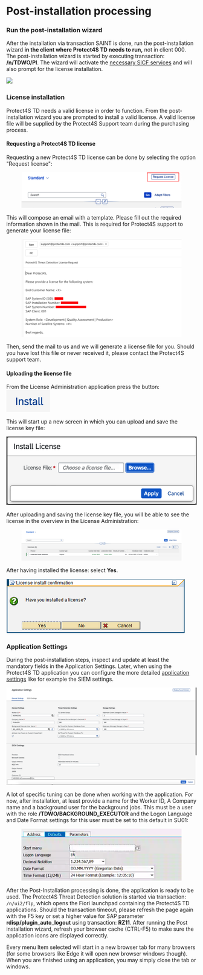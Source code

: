 # Post-installation processing

### Run the post-installation wizard <a href="#run-the-post-installation-wizard" id="run-the-post-installation-wizard"></a>

After the installation via transaction SAINT is done, run the post-installation wizard **in the client where Protect4S TD needs to run,** not in client 000. The post-installation wizard is started by executing transaction: **/n/TDWO/PI**. The wizard will activate the [necessary SICF services](../troubleshooting/sicf-services.md) and will also prompt for the license installation.

![](https://files.gitbook.com/v0/b/gitbook-legacy-files/o/assets%2F-M4DeA\_ch2aT\_DMIXtj1%2F-M4DeCFgK1Kor0XH90AI%2F-M4DeKsFHHQTfTDDaEVZ%2Fimage009.png?generation=1586162673680417\&alt=media)

### License installation <a href="#license-installation" id="license-installation"></a>

Protect4S TD needs a valid license in order to function. From the post-installation wizard you are prompted to install a valid license. A valid license file will be supplied by the Protect4S Support team during the purchasing process.

#### Requesting a Protect4S TD license <a href="#requesting-a-new-protect4s-license" id="requesting-a-new-protect4s-license"></a>

Requesting a new Protect4S TD license can be done by selecting the option "Request license":



<figure><img src="../../.gitbook/assets/image.png" alt=""><figcaption></figcaption></figure>

This will compose an email with a template. Please fill out the required information shown in the mail. This is required for Protect4S support to generate your license file:

<figure><img src="../../.gitbook/assets/image (1).png" alt=""><figcaption></figcaption></figure>

Then, send the mail to us and we will generate a license file for you. Should you have lost this file or never received it, please contact the Protect4S support team.

#### Uploading the license file

From the License Administration application press the button: <img src="../../.gitbook/assets/image (3).png" alt="" data-size="line">

This will start up a new screen in which you can upload and save the license key file:

<img src="../../.gitbook/assets/image (2).png" alt="" data-size="original">

After uploading and saving the license key file, you will be able to see the license in the overview in the License Administration:

<figure><img src="../../.gitbook/assets/image (1) (3).png" alt=""><figcaption></figcaption></figure>

After having installed the license: select **Yes**.

![](<../../.gitbook/assets/image (68) (1).png>)

### Application Settings

During the post-installation steps, inspect and update at least the mandatory fields in the Application Settings. Later, when using the Protect4S TD application you can configure the more detailed [application settings](../../application-setup/application-settings.md) like for example the SIEM settings.

![](<../../.gitbook/assets/image (53) (1) (1).png>)

A lot of specific tuning can be done when working with the application. For now, after installation, at least provide a name for the Worker ID, A Company name and a background user for the background jobs. This must be a user with the role **/TDWO/BACKGROUND\_EXECUTOR** and the Logon Language and Date Format settings for this user must be set to this default in SU01:

<figure><img src="../../.gitbook/assets/image (3) (3).png" alt=""><figcaption></figcaption></figure>

After the Post-Installation processing is done, the application is ready to be used. The Protect4S Threat Detection solution is started via transaction: `/n/ui2/flp`, which opens the Fiori launchpad containing the Protect4S TD applications. Should the transaction timeout, please refresh the page again with the F5 key or set a higher value for SAP parameter **rdisp/plugin\_auto\_logout** using transaction: **RZ11**. After running the Post installation wizard, refresh your browser cache (CTRL-F5) to make sure the application icons are displayed correctly.

Every menu Item selected will start in a new browser tab for many browsers (for some browsers like Edge it will open new browser windows though). When you are finished using an application, you may simply close the tab or windows.
